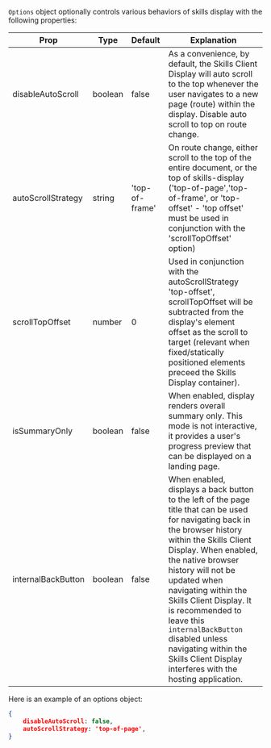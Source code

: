 ``Options`` object optionally controls various behaviors of skills display with the following properties:

| Prop          | Type          | Default      | Explanation  |
| ------------- | ------------- |:-------------| -----------  |
| disableAutoScroll     | boolean | false          | As a convenience, by default, the Skills Client Display will auto scroll to the top whenever the user navigates to a new page (route) within the display. Disable auto scroll to top on route change. | 
| autoScrollStrategy    | string  | 'top-of-frame' | On route change, either scroll to the top of the entire document, or the top of skills-display ('top-of-page','top-of-frame', or 'top-offset' - 'top offset' must be used in conjunction with the 'scrollTopOffset' option) |
| scrollTopOffset       | number  | 0              | Used in conjunction with the autoScrollStrategy 'top-offset', scrollTopOffset will be subtracted from the display's element offset as the scroll to target (relevant when fixed/statically positioned elements preceed the Skills Display container).
| isSummaryOnly         | boolean | false          | When enabled, display renders overall summary only. This mode is not interactive, it provides a user's progress preview that can be displayed on a landing page. |   
| internalBackButton    | boolean | false          | When enabled, displays a back button to the left of the page title that can be used for navigating back in the browser history within the Skills Client Display. When enabled, the native browser history will not be updated when navigating within the Skills Client Display.  It is recommended to leave this `internalBackButton` disabled unless navigating within the Skills Client Display interferes with the hosting application. |

Here is an example of an options object: 
``` json
{ 
    disableAutoScroll: false,
    autoScrollStrategy: 'top-of-page',
}
```
